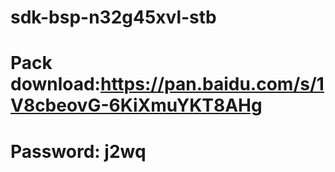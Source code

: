 # sdk-bsp-n32g45xvl-stb
# Pack download:https://pan.baidu.com/s/1V8cbeovG-6KiXmuYKT8AHg           
# Password: j2wq